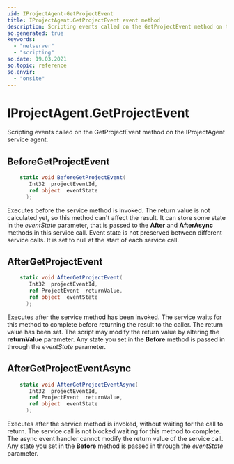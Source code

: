 ```yaml
---
uid: IProjectAgent-GetProjectEvent
title: IProjectAgent.GetProjectEvent event method
description: Scripting events called on the GetProjectEvent method on the IProjectAgent service agent.
so.generated: true
keywords:
  - "netserver"
  - "scripting"
so.date: 19.03.2021
so.topic: reference
so.envir:
  - "onsite"
---
```

# IProjectAgent.GetProjectEvent

Scripting events called on the <see cref='M:SuperOffice.CRM.Services.IProjectAgent.GetProjectEvent'>GetProjectEvent</see> method on the <see cref='IProjectAgent'>IProjectAgent</see>  service agent.

## BeforeGetProjectEvent
```cs
    static void BeforeGetProjectEvent(
       Int32  projectEventId,
       ref object  eventState
      );
```
Executes before the service method is invoked.
The return value is not calculated yet, so this method can't affect the result.
It can store some state in the *eventState* parameter, that is passed to the **After** and **AfterAsync** methods in this service call.
Event state is not preserved between different service calls. It is set to null at the start of each service call.
## AfterGetProjectEvent
```cs
    static void AfterGetProjectEvent(
       Int32  projectEventId,
       ref ProjectEvent  returnValue,
       ref object  eventState
      );
```
Executes after the service method has been invoked. The service waits for this method to complete before returning the result to the caller.
The return value has been set. The script may modify the return value by altering the **returnValue** parameter.
Any state you set in the **Before** method is passed in through the *eventState* parameter.
## AfterGetProjectEventAsync
```cs
    static void AfterGetProjectEventAsync(
       Int32  projectEventId,
       ref ProjectEvent  returnValue,
       ref object  eventState
      );
```
Executes after the service method is invoked, without waiting for the call to return.
The service call is not blocked waiting for this method to complete.
The async event handler cannot modify the return value of the service call.
Any state you set in the **Before** method is passed in through the *eventState* parameter.

